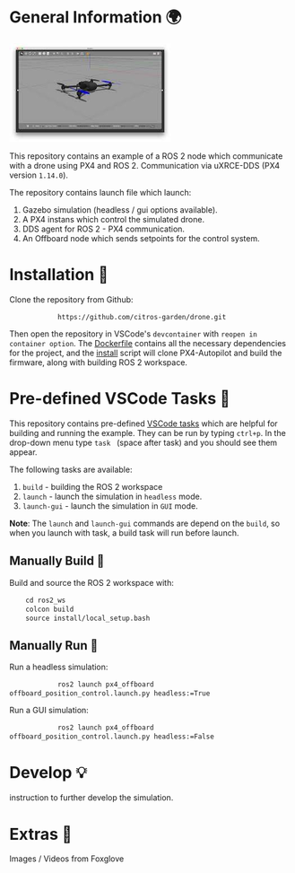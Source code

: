 # General Information 🌍

![](img/drone.jpeg)

This repository contains an example of a ROS 2 node which communicate with a drone using PX4 and ROS 2.
Communication via uXRCE-DDS (PX4 version `1.14.0`).

The repository contains launch file which launch:
1. Gazebo simulation (headless / gui options available).
2. A PX4 instans which control the simulated drone.
3. DDS agent for ROS 2 - PX4 communication.
4. An Offboard node which sends setpoints for the control system.

# Installation 🛫

Clone the repository from Github:

                https://github.com/citros-garden/drone.git

Then open the repository in VSCode's `devcontainer` with `reopen in container option`.
The [Dockerfile](.devcontainer/Dockerfile) contains all the necessary dependencies for the project, and the 
[install](.devcontainer/install.sh) script will clone PX4-Autopilot and build the firmware, along with building ROS 2 workspace.

# Pre-defined VSCode Tasks 📝

This repository contains pre-defined [VSCode tasks](.vscode/tasks.json) which are helpful for building and running the example.
They can be run by typing `ctrl+p`. In the drop-down menu type `task ` (space after task) and you should see them appear.

The following tasks are available:

1. `build` - building the ROS 2 workspace
2. `launch` - launch the simulation in `headless` mode.
3. `launch-gui` - launch the simulation in `GUI` mode.

**Note**: The `launch` and `launch-gui` commands are depend on the `build`, so when you launch with task, a build task will run before launch.


## Manually Build 🚜
Build and source the ROS 2 workspace with:

        cd ros2_ws
        colcon build
        source install/local_setup.bash

## Manually Run 🚀
Run a headless simulation:

                ros2 launch px4_offboard offboard_position_control.launch.py headless:=True

Run a GUI simulation:

                ros2 launch px4_offboard offboard_position_control.launch.py headless:=False

# Develop :bulb:
instruction to further develop the simulation.

# Extras :eyes:
Images / Videos from Foxglove